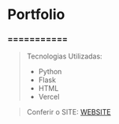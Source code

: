 # Portfolio
### ===========
> Tecnologias Utilizadas:
> - Python
> - Flask
> - HTML
> - Vercel

> Conferir o SITE: [WEBSITE](https://jotamath.github.io/jm)
